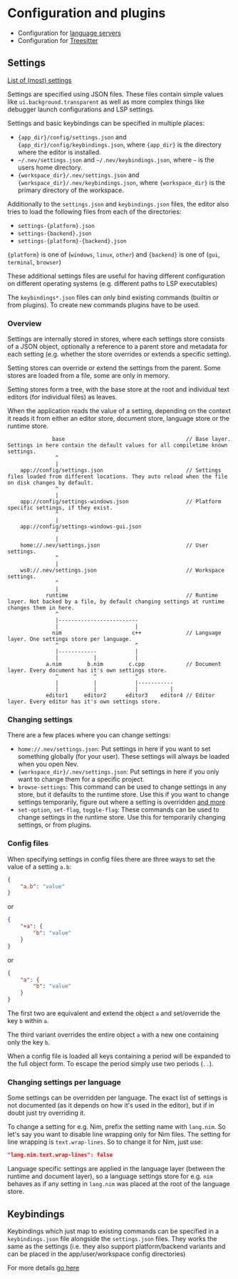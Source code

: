 # Configuration and plugins

- Configuration for [language servers](lsp.md#configuration)
- Configuration for [Treesitter](treesitter.md#configuration)

## Settings

[List of (most) settings](settings.gen.md)

Settings are specified using JSON files.
These files contain simple values like `ui.background.transparent` as well as more complex things
like debugger launch configurations and LSP settings.

Settings and basic keybindings can be specified in multiple places:
- `{app_dir}/config/settings.json` and `{app_dir}/config/keybindings.json`, where `{app_dir}` is the directory
  where the editor is installed.
- `~/.nev/settings.json` and `~/.nev/keybindings.json`, where `~` is the users home directory.
- `{workspace_dir}/.nev/settings.json` and `{workspace_dir}/.nev/keybindings.json`, where `{workspace_dir}`
  is the primary directory of the workspace.

Additionally to the `settings.json` and `keybindings.json` files, the editor also tries to load the following files from each of the directories:

- `settings-{platform}.json`
- `settings-{backend}.json`
- `settings-{platform}-{backend}.json`

`{platform}` is one of (`windows`, `linux`, `other`) and `{backend}` is one of (`gui`, `terminal`, `browser`)

These additional settings files are useful for having different configuration on different operating systems
(e.g. different paths to LSP executables)

The `keybindings*.json` files can only bind existing commands (builtin or from plugins).
To create new commands plugins have to be used.

### Overview

Settings are internally stored in stores, where each settings store consists of a JSON object, optionally a reference to a parent store and metadata for each setting (e.g. whether the store overrides or extends a specific setting).

Setting stores can override or extend the settings from the parent. Some stores are loaded from a file, some are only in memory.

Setting stores form a tree, with the base store at the root and individual text editors (for individual files) as leaves.

When the application reads the value of a setting, depending on the context it reads it from either an editor store, document store, language store or the runtime store.

```
              base                                      // Base layer. Settings in here contain the default values for all compiletime known settings.
               ^
               |
    app://config/settings.json                          // Settings files loaded from different locations. They auto reload when the file on disk changes by default.
               ^
               |
    app://config/settings-windows.json                  // Platform specific settings, if they exist.
               ^
               |
    app://config/settings-windows-gui.json
               ^
               |
    home://.nev/settings.json                           // User settings.
               ^
               |
    ws0://.nev/settings.json                            // Workspace settings.
               ^
               |
            runtime                                     // Runtime layer. Not backed by a file, by default changing settings at runtime changes them in here.
               ^
               |-------------------------
               |                        |
              nim                      c++              // Language layer. One settings store per language.
               ^                        ^
               |------------            |
               |           |            |
            a.nim        b.nim        c.cpp             // Document layer. Every document has it's own settings store.
               ^           ^            ^
               |           |            |-----------
               |           |            |          |
            editor1     editor2      editor3    editor4 // Editor layer. Every editor has it's own settings store.
```

### Changing settings
There are a few places where you can change settings:
- `home://.nev/settings.json`: Put settings in here if you want to set something globally (for your user). These settings will always be loaded when you open Nev.
- `{workspace_dir}/.nev/settings.json`: Put settings in here if you only want to change them for a specific project.
- `browse-settings`: This command can be used to change settings in any store, but it defaults to the runtime store. Use this if you want to change settings temporarily, figure out where a setting is overridden [and more](finders.md#browse-settings)
- `set-option`, `set-flag`, `toggle-flag`: These commands can be used to change settings in the runtime store. Use this for temporarily changing settings, or from plugins.

### Config files

When specifying settings in config files there are three ways to set the value of a setting `a.b`:

```json
{
    "a.b": "value"
}
```
or
```json
{
    "+a": {
        "b": "value"
    }
}
```
or
```json
{
    "a": {
        "b": "value"
    }
}
```

The first two are equivalent and extend the object `a` and set/override the key `b` within `a`.

The third variant overrides the entire object `a` with a new one containing only the key `b`.

When a config file is loaded all keys containing a period will be expanded to the full object form.
To escape the period simply use two periods (`..`).

### Changing settings per language

Some settings can be overridden per language. The exact list of settings is not documented (as it depends on how it's used in the editor),
but if in doubt just try overriding it.

To change a setting for e.g. Nim, prefix the setting name with `lang.nim`. So let's say you want to disable line wrapping only for Nim files.
The setting for line wrapping is `text.wrap-lines`. So to change it for Nim, just use:

```json
"lang.nim.text.wrap-lines": false
```

Language specific settings are applied in the language layer (between the runtime and document layer),
so a language settings store for e.g. `nim` behaves as if any setting in `lang.nim` was placed at the root of the language store.

## Keybindings

Keybindings which just map to existing commands can be specified in a `keybindings.json` file alongside the `settings.json` files. They works the same as the settings (i.e. they also support platform/backend variants and can be placed in the app/user/workspace config directories)

For more details [go here](./keybindings.md)
